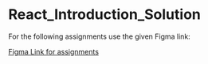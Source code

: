 # React_Introduction_Solution

For the following assignments use the given Figma link:

[Figma Link for assignments](https://shorturl.at/clP68)
